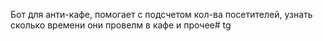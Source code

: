 Бот для анти-кафе, помогает с подсчетом кол-ва посетителей, узнать сколько времени они провелм в кафе и прочее# tg
